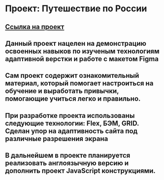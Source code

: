 # Проект: Путешествие по России

## [Ссылка на проект](https://vladislavsmirnovs.github.io/russian-travel/index.html)

## Данный проект нацелен на демонстрацию освоенных навыков по изученым технологиям адаптивной верстки и работе с макетом Figma

## Сам проект содержит ознакомительный материал, который помогает настроиться на обучение и выработать привычки, помогающие учиться легко и правильно.

## При разработке проекта использованы следующие технологии: Flex, БЭМ, GRID. Сделан упор на адаптивность сайта под различные разрешения экрана

## В дальнейшем в проекте планируется реализовать англоязычную версию и дополнить проект JavaScript конструкциями.
